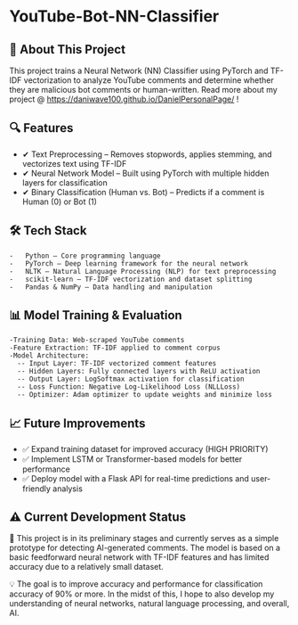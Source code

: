 # YouTube-Bot-NN-Classifier

## 📌 About This Project

This project trains a Neural Network (NN) Classifier using PyTorch and TF-IDF vectorization to analyze YouTube comments and determine whether they are malicious bot comments or human-written.
Read more about my project @ https://daniwave100.github.io/DanielPersonalPage/ !

## 🔍 Features

- ✔ Text Preprocessing – Removes stopwords, applies stemming, and vectorizes text using TF-IDF
- ✔ Neural Network Model – Built using PyTorch with multiple hidden layers for classification
- ✔ Binary Classification (Human vs. Bot) – Predicts if a comment is Human (0) or Bot (1)

## 🛠️ Tech Stack
	-	Python – Core programming language
	-	PyTorch – Deep learning framework for the neural network
	-	NLTK – Natural Language Processing (NLP) for text preprocessing
	-	scikit-learn – TF-IDF vectorization and dataset splitting
	-	Pandas & NumPy – Data handling and manipulation

## 📊 Model Training & Evaluation
	-Training Data: Web-scraped YouTube comments
	-Feature Extraction: TF-IDF applied to comment corpus
	-Model Architecture:
	  -- Input Layer: TF-IDF vectorized comment features
	  -- Hidden Layers: Fully connected layers with ReLU activation
	  -- Output Layer: LogSoftmax activation for classification
	  -- Loss Function: Negative Log-Likelihood Loss (NLLLoss)
	  -- Optimizer: Adam optimizer to update weights and minimize loss

 ## 📈 Future Improvements
- ✅ Expand training dataset for improved accuracy (HIGH PRIORITY)
- ✅ Implement LSTM or Transformer-based models for better performance
- ✅ Deploy model with a Flask API for real-time predictions and user-friendly analysis

## ⚠️ Current Development Status

🔬 This project is in its preliminary stages and currently serves as a simple prototype for detecting AI-generated comments. The model is based on a basic feedforward neural network with TF-IDF features and has limited accuracy due to a relatively small dataset. 

💡 The goal is to improve accuracy and performance for classification accuracy of 90% or more. In the midst of this, I hope to also develop my understanding of neural networks, natural language processing, and overall, AI.

